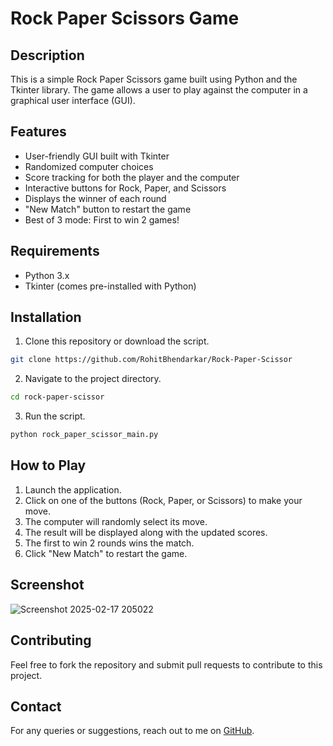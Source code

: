 # Rock Paper Scissors Game

## Description
This is a simple Rock Paper Scissors game built using Python and the Tkinter library. The game allows a user to play against the computer in a graphical user interface (GUI).

## Features
- User-friendly GUI built with Tkinter
- Randomized computer choices
- Score tracking for both the player and the computer
- Interactive buttons for Rock, Paper, and Scissors
- Displays the winner of each round
- "New Match" button to restart the game
- Best of 3 mode: First to win 2 games!

## Requirements
- Python 3.x
- Tkinter (comes pre-installed with Python)

## Installation
1. Clone this repository or download the script.
```sh
git clone https://github.com/RohitBhendarkar/Rock-Paper-Scissor
```
2. Navigate to the project directory.
```sh
cd rock-paper-scissor
```
3. Run the script.
```sh
python rock_paper_scissor_main.py
```

## How to Play
1. Launch the application.
2. Click on one of the buttons (Rock, Paper, or Scissors) to make your move.
3. The computer will randomly select its move.
4. The result will be displayed along with the updated scores.
5. The first to win 2 rounds wins the match.
6. Click "New Match" to restart the game.

## Screenshot

![Screenshot 2025-02-17 205022](https://github.com/user-attachments/assets/ee76861e-b25d-496b-a926-e9f39debd9f2)

## Contributing
Feel free to fork the repository and submit pull requests to contribute to this project.

## Contact
For any queries or suggestions, reach out to me on [GitHub](https://github.com/RohitBhendarkar).


